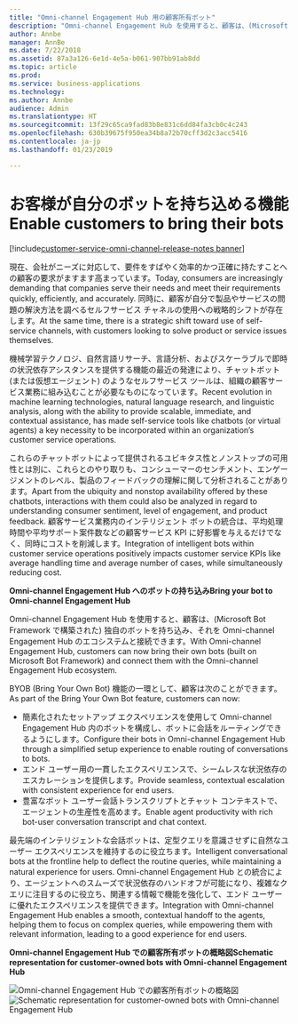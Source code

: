 ```yaml
---
title: "Omni-channel Engagement Hub 用の顧客所有ボット"
description: "Omni-channel Engagement Hub を使用すると、顧客は、(Microsoft Bot Framework で構築された) 独自のボットを持ち込み、それを Omni-channel Engagement Hub のエコシステムと接続できます。"
author: Annbe
manager: AnnBe
ms.date: 7/22/2018
ms.assetid: 87a3a126-6e1d-4e5a-b061-907bb91ab8dd
ms.topic: article
ms.prod: 
ms.service: business-applications
ms.technology: 
ms.author: Annbe
audience: Admin
ms.translationtype: HT
ms.sourcegitcommit: 13f29c65ca9fad83b8e831c6dd84fa3cb0c4c243
ms.openlocfilehash: 630b39675f950ea34b8a72b70cff3d2c3acc5416
ms.contentlocale: ja-jp
ms.lasthandoff: 01/23/2019

---
```


#  <a name="enable-customers-to-bring-their-bots"></a><span data-ttu-id="86d51-103">お客様が自分のボットを持ち込める機能</span><span class="sxs-lookup"><span data-stu-id="86d51-103">Enable customers to bring their bots</span></span>

[!include[customer-service-omni-channel-release-notes banner](../../includes/customer-service-omni-channel-release-notes.md)]




<span data-ttu-id="86d51-104">現在、会社がニーズに対応して、要件をすばやく効率的かつ正確に持たすことへの顧客の要求がますます高まっています。</span><span class="sxs-lookup"><span data-stu-id="86d51-104">Today, consumers are increasingly demanding that companies serve their needs and meet their requirements quickly, efficiently, and accurately.</span></span> <span data-ttu-id="86d51-105">同時に、顧客が自分で製品やサービスの問題の解決方法を調べるセルフサービス チャネルの使用への戦略的シフトが存在します。</span><span class="sxs-lookup"><span data-stu-id="86d51-105">At the same time, there is a strategic shift toward use of self-service channels, with customers looking to solve product or service issues themselves.</span></span> 

<span data-ttu-id="86d51-106">機械学習テクノロジ、自然言語リサーチ、言語分析、およびスケーラブルで即時の状況依存アシスタンスを提供する機能の最近の発達により、チャットボット (または仮想エージェント) のようなセルフサービス ツールは、組織の顧客サービス業務に組み込むことが必要なものになっています。</span><span class="sxs-lookup"><span data-stu-id="86d51-106">Recent evolution in machine learning technologies, natural language research, and linguistic analysis, along with the ability to provide scalable, immediate, and contextual assistance, has made self-service tools like chatbots (or virtual agents) a key necessity to be incorporated within an organization’s customer service operations.</span></span> 

<span data-ttu-id="86d51-107">これらのチャットボットによって提供されるユビキタス性とノンストップの可用性とは別に、これらとのやり取りも、コンシューマーのセンチメント、エンゲージメントのレベル、製品のフィードバックの理解に関して分析されることがあります。</span><span class="sxs-lookup"><span data-stu-id="86d51-107">Apart from the ubiquity and nonstop availability offered by these chatbots, interactions with them could also be analyzed in regard to understanding consumer sentiment, level of engagement, and product feedback.</span></span> <span data-ttu-id="86d51-108">顧客サービス業務内のインテリジェント ボットの統合は、平均処理時間や平均サポート案件数などの顧客サービス KPI に好影響を与えるだけでなく、同時にコストを削減します。</span><span class="sxs-lookup"><span data-stu-id="86d51-108">Integration of intelligent bots within customer service operations positively impacts customer service KPIs like average handling time and average number of cases, while simultaneously reducing cost.</span></span>

<span data-ttu-id="86d51-109">**Omni-channel Engagement Hub へのボットの持ち込み**</span><span class="sxs-lookup"><span data-stu-id="86d51-109">**Bring your bot to Omni-channel Engagement Hub**</span></span>

<span data-ttu-id="86d51-110">Omni-channel Engagement Hub を使用すると、顧客は、(Microsoft Bot Framework で構築された) 独自のボットを持ち込み、それを Omni-channel Engagement Hub のエコシステムと接続できます。</span><span class="sxs-lookup"><span data-stu-id="86d51-110">With Omni-channel Engagement Hub, customers can now bring their own bots (built on Microsoft Bot Framework) and connect them with the Omni-channel Engagement Hub ecosystem.</span></span>

<span data-ttu-id="86d51-111">BYOB (Bring Your Own Bot) 機能の一環として、顧客は次のことができます。</span><span class="sxs-lookup"><span data-stu-id="86d51-111">As part of the Bring Your Own Bot feature, customers can now:</span></span>

- <span data-ttu-id="86d51-112">簡素化されたセットアップ エクスペリエンスを使用して Omni-channel Engagement Hub 内のボットを構成し、ボットに会話をルーティングできるようにします。</span><span class="sxs-lookup"><span data-stu-id="86d51-112">Configure their bots in Omni-channel Engagement Hub through a simplified setup experience to enable routing of conversations to bots.</span></span>
- <span data-ttu-id="86d51-113">エンド ユーザー用の一貫したエクスペリエンスで、シームレスな状況依存のエスカレーションを提供します。</span><span class="sxs-lookup"><span data-stu-id="86d51-113">Provide seamless, contextual escalation with consistent experience for end users.</span></span>
- <span data-ttu-id="86d51-114">豊富なボット ユーザー会話トランスクリプトとチャット コンテキストで、エージェントの生産性を高めます。</span><span class="sxs-lookup"><span data-stu-id="86d51-114">Enable agent productivity with rich bot-user conversation transcript and chat context.</span></span>   

<span data-ttu-id="86d51-115">最先端のインテリジェントな会話ボットは、定型クエリを意識させずに自然なユーザー エクスペリエンスを維持するのに役立ちます。</span><span class="sxs-lookup"><span data-stu-id="86d51-115">Intelligent conversational bots at the frontline help to deflect the routine queries, while maintaining a natural experience for users.</span></span> <span data-ttu-id="86d51-116">Omni-channel Engagement Hub との統合により、エージェントへのスムーズで状況依存のハンドオフが可能になり、複雑なクエリに注目するのに役立ち、関連する情報で機能を強化して、エンド ユーザーに優れたエクスペリエンスを提供できます。</span><span class="sxs-lookup"><span data-stu-id="86d51-116">Integration with Omni-channel Engagement Hub enables a smooth, contextual handoff to the agents, helping them to focus on complex queries, while empowering them with relevant information, leading to a good experience for end users.</span></span>

<span data-ttu-id="86d51-117">**Omni-channel Engagement Hub での顧客所有ボットの概略図**</span><span class="sxs-lookup"><span data-stu-id="86d51-117">**Schematic representation for customer-owned bots with Omni-channel Engagement Hub**</span></span>

<span data-ttu-id="86d51-118">![Omni-channel Engagement Hub での顧客所有ボットの概略図](media/bring-your-bot-to-omnichannel.png "Omni-channel Engagement Hub での顧客所有ボットの概略図")</span><span class="sxs-lookup"><span data-stu-id="86d51-118">![Schematic representation for customer-owned bots with Omni-channel Engagement Hub](media/bring-your-bot-to-omnichannel.png "Schematic representation for customer-owned bots with Omni-channel Engagement Hub")</span></span>

